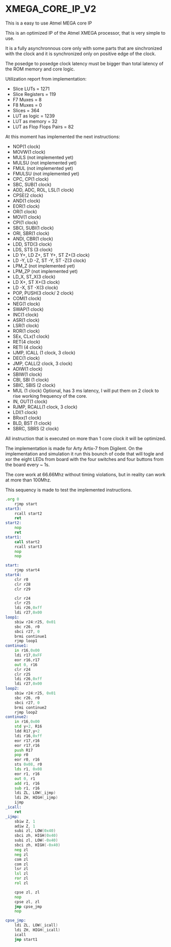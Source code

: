 # XMEGA_CORE_IP_V2
This is a easy to use Atmel MEGA core IP

This is an optimized IP of the Atmel XMEGA processor, that is very simple to use.

It is a fully asynchronnous core only with some parts that are sinchronized with the clock and it is synchronized only on positive edge of the clock.

The posedge to posedge clock latency must be bigger than total latency of the ROM memory and core logic.

Utilization report from implementation:

* Slice LUTs = 1271
* Slice Registers = 119
* F7 Muxes = 8
* F8 Muxes = 0
* Slices = 364
* LUT as logic = 1239
* LUT as memory = 32
* LUT as Flop Flops Pairs = 82


At this moment has implemented the next instructions:


* NOP(1 clock)
* MOVW(1 clock)
* MULS (not implemented yet)
* MULSU (not implemented yet)
* FMUL (not implemented yet)
* FMULSU (not implemented yet)
* CPC, CP(1 clock)
* SBC, SUB(1 clock)
* ADD, ADC, ROL, LSL(1 clock)
* CPSE(2 clock)
* AND(1 clock)
* EOR(1 clock)
* OR(1 clock)
* MOV(1 clock)
* CPI(1 clock)
* SBCI, SUBI(1 clock)
* ORI, SBR(1 clock)
* ANDI, CBR(1 clock)
* LDD, STD(3 clock)
* LDS, STS (3 clock)
* LD Y+, LD Z+, ST Y+, ST Z+(3 clock)
* LD -Y, LD -Z, ST -Y, ST -Z(3 clock)
* LPM_Z (not implemented yet)
* LPM_ZP (not implemented yet)
* LD_X, ST_X(3 clock)
* LD X+, ST X+(3 clock)
* LD -X, ST -X(3 clock)
* POP, PUSH(3 clock/ 2 clock)
* COM(1 clock)
* NEG(1 clock)
* SWAP(1 clock)
* INC(1 clock)
* ASR(1 clock)
* LSR(1 clock)
* ROR(1 clock)
* SEx, CLx(1 clock)
* RET(4 clock)
* RETI (4 clock)
* IJMP, ICALL (1 clock, 3 clock)
* DEC(1 clock)
* JMP, CALL(2 clock, 3 clock)
* ADIW(1 clock)
* SBIW(1 clock)
* CBI, SBI (1 clock)
* SBIC, SBIS (2 clock)
* MUL (1 clock) Optional, has 3 ms latency, I will put them on 2 clock to rise working frequency of the core.
* IN, OUT(1 clock)
* RJMP, RCALL(1 clock, 3 clock)
* LDI(1 clock)
* BRxx(1 clock)
* BLD, BST (1 clock)
* SBRC, SBRS (2 clock)

All instruction that is executed on more than 1 core clock it will be optimized. 

The implementation is made for Arty Artix-7 from Digilent.
On the implementation and simulation it run this bounch of code that will togle and xor the eight LEDs from board with the four switches and four buttons from the board every ~ 1s.

The core work at 66.66Mhz without timing violations, but in reality can work at more than 100Mhz.

This sequency is made to test the implemented instructions.


```asm
.org 0
	rjmp start
start3:
	rcall start2
	ret
start2:
	nop
	ret
start1:
	call start2
	rcall start3
	nop
	nop

start:
	rjmp start4
start4:
	clr r0
	clr r28
	clr r29

	clr r24
	clr r25
	ldi r26,0xff
	ldi r27,0x00
loop1:
	sbiw r24:r25, 0x01
	sbc r26, r0
	sbci r27, 0
	brmi continue1
	rjmp loop1
continue1:
	in r16,0x00
	ldi r17,0xFF
	eor r16,r17
	out 0, r16
	clr r24
	clr r25
	ldi r26,0xff
	ldi r27,0x00
loop2:
	sbiw r24:r25, 0x01
	sbc r26, r0
	sbci r27, 0
	brmi continue2
	rjmp loop2
continue2:
	in r16,0x00
	std y+2, R16
	ldd R17,y+2
	ldi r16,0xff
	eor r17,r16
	eor r17,r16
	push R17
	pop r0
	eor r0, r16
	sts 0x08, r0
	lds r1, 0x08
	eor r1, r16
	out 0, r1
	add r1, r16
	sub r1, r16
	ldi ZL, LOW(_ijmp)
	ldi ZH, HIGH(_ijmp)
	ijmp
_icall:
	ret
_ijmp:
	sbiw Z, 1
	adiw Z, 1
	subi zl, LOW(0x40)
	sbci zh, HIGH(0x40)
	subi zl, LOW(-0x40)
	sbci zh, HIGH(-0x40)
	neg zl
	neg zl
	com zl
	com zl
	lsr zl
	lsl zl
	ror zl
	rol zl

	cpse zl, zl
	nop
	cpse zl, zl
	jmp cpse_jmp
	nop

cpse_jmp:
	ldi ZL, LOW(_icall)
	ldi ZH, HIGH(_icall)
	icall
	jmp start1
```
